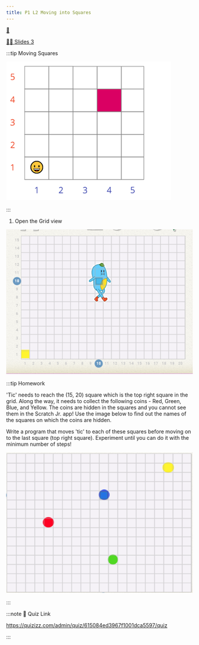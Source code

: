 ```yaml
---
title: P1 L2 Moving into Squares
---
```


[👀](https://learn2codelive.com/courses/121/pages/project-1-lesson-2-le-the-scratch-jr-stage?module_item_id=11014)

[👩‍🏫 Slides 3](https://docs.google.com/presentation/d/1bzi9-IQkNt-njNBER-AZSXDJJ07TXtq2/edit#slide=id.p1)

:::tip Moving Squares

![](../static/img/2022-07-06-10-16-45.png)

:::


1. Open the Grid view

![](../static/img/2022-07-06-10-16-25.png)


:::tip Homework

'Tic' needs to reach the (15, 20) square which is the top right square in the grid. Along the way, it needs to collect the following coins - Red, Green, Blue, and Yellow. The coins are hidden in the squares and you cannot see them in the Scratch Jr. app! Use the image below to find out the names of the squares on which the coins are hidden.

Write a program that moves 'tic' to each of these squares before moving on to the last square (top right square). Experiment until you can do it with the minimum number of steps!


![](../static/img/2022-07-06-10-21-53.png)


:::


:::note 🔗 Quiz Link

https://quizizz.com/admin/quiz/615084ed3967f1001dca5597/quiz

:::